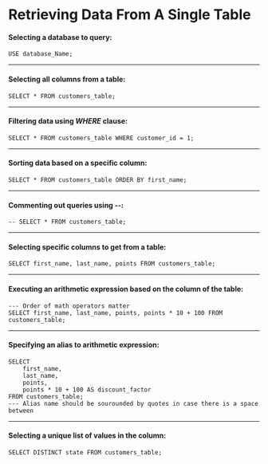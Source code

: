 # Retrieving Data From A Single Table

#### Selecting a database to query:
```mysql
USE database_Name;
```

---

#### Selecting all columns from a table:
```mysql
SELECT * FROM customers_table;
```

---

#### Filtering data using *WHERE* clause:
```mysql
SELECT * FROM customers_table WHERE customer_id = 1;
```

---

#### Sorting data based on a specific column:
```mysql
SELECT * FROM customers_table ORDER BY first_name;
```

---

#### Commenting out queries using --:
```mysql
-- SELECT * FROM customers_table;
```

---

#### Selecting specific columns to get from a table:
```mysql
SELECT first_name, last_name, points FROM customers_table;
```

---

#### Executing an arithmetic expression based on the column of the table:
```mysql
--- Order of math operators matter
SELECT first_name, last_name, points, points * 10 + 100 FROM customers_table;
```

---

#### Specifying an alias to arithmetic expression:
```mysql
SELECT 
    first_name,
    last_name,
    points,
    points * 10 + 100 AS discount_factor
FROM customers_table;
--- Alias name should be sourounded by quotes in case there is a space between
```

---

#### Selecting a unique list of values in the column:
```mysql
SELECT DISTINCT state FROM customers_table;
```
